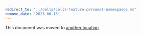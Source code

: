 ```yaml
---
redirect_to: '../cells/cells-feature-personal-namespaces.md'
remove_date: '2023-06-13'
---
```


This document was moved to [another location](../cells/cells-feature-personal-namespaces.md).

<!-- This redirect file can be deleted after <2023-06-13>. -->
<!-- Redirects that point to other docs in the same project expire in three months. -->
<!-- Redirects that point to docs in a different project or site (link is not relative and starts with `https:`) expire in one year. -->
<!-- Before deletion, see: https://docs.gitlab.com/ee/development/documentation/redirects.html -->
